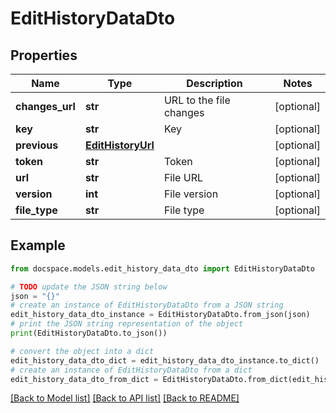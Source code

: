 # EditHistoryDataDto


## Properties

Name | Type | Description | Notes
------------ | ------------- | ------------- | -------------
**changes_url** | **str** | URL to the file changes | [optional] 
**key** | **str** | Key | [optional] 
**previous** | [**EditHistoryUrl**](EditHistoryUrl.md) |  | [optional] 
**token** | **str** | Token | [optional] 
**url** | **str** | File URL | [optional] 
**version** | **int** | File version | [optional] 
**file_type** | **str** | File type | [optional] 

## Example

```python
from docspace.models.edit_history_data_dto import EditHistoryDataDto

# TODO update the JSON string below
json = "{}"
# create an instance of EditHistoryDataDto from a JSON string
edit_history_data_dto_instance = EditHistoryDataDto.from_json(json)
# print the JSON string representation of the object
print(EditHistoryDataDto.to_json())

# convert the object into a dict
edit_history_data_dto_dict = edit_history_data_dto_instance.to_dict()
# create an instance of EditHistoryDataDto from a dict
edit_history_data_dto_from_dict = EditHistoryDataDto.from_dict(edit_history_data_dto_dict)
```
[[Back to Model list]](../README.md#documentation-for-models) [[Back to API list]](../README.md#documentation-for-api-endpoints) [[Back to README]](../README.md)



